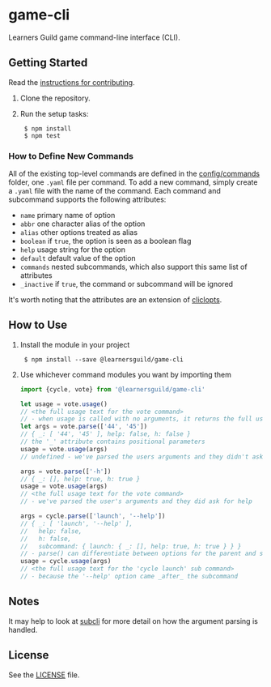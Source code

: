 # game-cli

Learners Guild game command-line interface (CLI).


## Getting Started

Read the [instructions for contributing](./CONTRIBUTING.md).

1. Clone the repository.

2. Run the setup tasks:

        $ npm install
        $ npm test

### How to Define New Commands

All of the existing top-level commands are defined in the [config/commands](config/commands) folder, one `.yaml` file per command. To add a new command, simply create a `.yaml` file with the name of the command. Each command and subcommand supports the following attributes:

- `name` primary name of option
- `abbr` one character alias of the option
- `alias` other options treated as alias
- `boolean` if `true`, the option is seen as a boolean flag
- `help` usage string for the option
- `default` default value of the option
- `commands` nested subcommands, which also support this same list of attributes
- `_inactive` if `true`, the command or subcommand will be ignored

It's worth noting that the attributes are an extension of [cliclopts][cliclopts].

## How to Use

1. Install the module in your project

        $ npm install --save @learnersguild/game-cli

2. Use whichever command modules you want by importing them

      ```javascript
      import {cycle, vote} from '@learnersguild/game-cli'

      let usage = vote.usage()
      // <the full usage text for the vote command>
      // - when usage is called with no arguments, it returns the full usage text
      let args = vote.parse(['44', '45'])
      // { _: [ '44', '45' ], help: false, h: false }
      // the '_' attribute contains positional parameters
      usage = vote.usage(args)
      // undefined - we've parsed the users arguments and they didn't ask for help

      args = vote.parse(['-h'])
      // { _: [], help: true, h: true }
      usage = vote.usage(args)
      // <the full usage text for the vote command>
      // - we've parsed the user's arguments and they did ask for help

      args = cycle.parse(['launch', '--help'])
      // { _: [ 'launch', '--help' ],
      //   help: false,
      //   h: false,
      //   subcommand: { launch: { _: [], help: true, h: true } } }
      // - parse() can differentiate between options for the parent and sub commands      
      usage = cycle.usage(args)
      // <the full usage text for the 'cycle launch' sub command>
      // - because the '--help' option came _after_ the subcommand
      ```

## Notes

It may help to look at [subcli][subcli] for more detail on how the argument parsing is handled.

## License

See the [LICENSE](./LICENSE) file.


[subcli]: https://github.com/LearnersGuild/subcli
[cliclopts]: https://github.com/finnp/cliclopts
